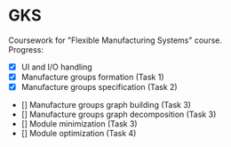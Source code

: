 # GKS
Coursework for "Flexible Manufacturing Systems" course.  
Progress:
- [X] UI and I/O handling
- [X] Manufacture groups formation 			(Task 1)
- [X] Manufacture groups specification		(Task 2)
- [] Manufacture groups graph building		(Task 3)
- [] Manufacture groups graph decomposition	(Task 3)
- [] Module minimization					(Task 3)
- [] Module optimization					(Task 4)